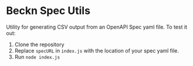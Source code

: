 # Beckn Spec Utils

Utility for generating CSV output from an OpenAPI Spec yaml file.
To test it out:

1. Clone the repository
2. Replace `specURL` in  `index.js` with the location of your spec yaml file.
3. Run `node index.js`
